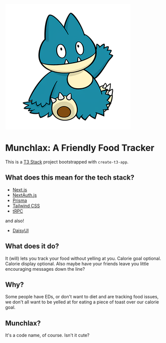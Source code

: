 ![image](https://raw.githubusercontent.com/rotemhacks/munchlax/refs/heads/main/public/images/446Munchlax_Dream_3.png)

# Munchlax: A Friendly Food Tracker

This is a [T3 Stack](https://create.t3.gg/) project bootstrapped with `create-t3-app`.

## What does this mean for the tech stack?

- [Next.js](https://nextjs.org)
- [NextAuth.js](https://next-auth.js.org)
- [Prisma](https://prisma.io)
- [Tailwind CSS](https://tailwindcss.com)
- [tRPC](https://trpc.io)

and also!
- [DaisyUI](https://daisyui.com/)

## What does it do?

It (will) lets you track your food without yelling at you. Calorie goal optional. Calorie display optional. Also maybe have your friends leave you little encouraging messages down the line?

## Why?

Some people have EDs, or don't want to diet and are tracking food issues, we don't all want to be yelled at for eating a piece of toast over our calorie goal.

## Munchlax?

It's a code name, of course.
Isn't it cute?
